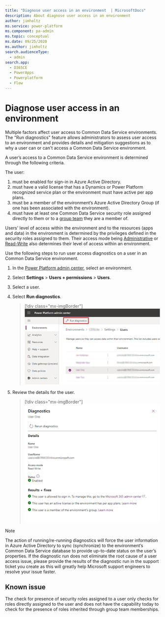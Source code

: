 ```yaml
---
title: "Diagnose user access in an environment  | MicrosoftDocs"
description: About diagnose user access in an environment 
author: jimholtz
ms.service: power-platform
ms.component: pa-admin
ms.topic: conceptual
ms.date: 09/25/2020
ms.author: jimholtz
search.audienceType: 
  - admin
search.app:
  - D365CE
  - PowerApps
  - Powerplatform
  - Flow
---
```

# Diagnose user access in an environment 

Multiple factors affect user access to Common Data Service environments. The "Run diagnostics" feature allows administrators to assess user access to an environment and provides details and mitigation suggestions as to why a user can or can't access a Common Data Service environment. 

A user’s access to a Common Data Service environment is determined through the following criteria.

The user: 

1.	must be enabled for sign-in in Azure Active Directory.
2.	must have a valid license that has a Dynamics or Power Platform recognized service plan or the environment must have active per app plans.
3.	must be a member of the environment’s Azure Active Directory Group (if one has been associated with the environment).
4.	must have at least one Common Data Service security role assigned directly to them or to a [group team](manage-teams.md#about-group-teams) they are a member of.

Users' level of access within the environment and to the resources (apps and data) in the environment is determined by the privileges defined in the security roles assigned to them. Their access mode being [Administrative](create-users-assign-online-security-roles.md#create-an-administrative-user-account) or [Read-Write](create-users-assign-online-security-roles.md#create-a-read-write-user-account) also determines their level of access within an environment.

Use the following steps to run user access diagnostics on a user in an Common Data Service environment.

1. In the [Power Platform admin center](https://admin.powerplatform.microsoft.com), select an environment. 

2. Select **Settings** > **Users + permissions** > **Users**.  

3. Select a user. 

4. Select **Run diagnostics**.

   > [!div class="mx-imgBorder"] 
   > ![Select Run diagnostics](media/teams-environment-user-list.png "Select Run diagnostics") 

5. Review the details for the user.

   > [!div class="mx-imgBorder"] 
   > ![Run diagnostics results](media/run-diagnostics-results.png "Run diagnostics results")

> [!NOTE]
> The action of running/re-running diagnostics will force the user information in Azure Active Directory to sync (synchronize) to the environment’s Common Data Service database to provide up-to-date status on the user’s properties. If the diagnostic run does not eliminate the root cause of a user access issue, please provide the results of the diagnostic run in the support ticket you create as this will greatly help Microsoft support engineers to resolve your issue faster. 

## Known issue

The check for presence of security roles assigned to a user only checks for roles directly assigned to the user and does not have the capability today to check for the presence of roles inherited through group team memberships.

